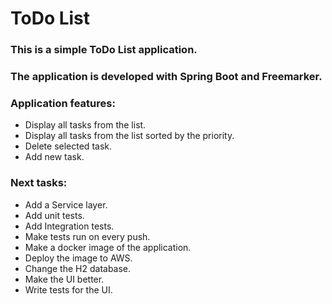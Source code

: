# ToDo List
### This is a simple ToDo List application.  
### The application is developed with Spring Boot and Freemarker.
### Application features:
- Display all tasks from the list.
- Display all tasks from the list sorted by the priority.
- Delete selected task.
- Add new task.

### Next tasks:
- Add a Service layer.
- Add unit tests.
- Add Integration tests.
- Make tests run on every push.
- Make a docker image of the application.
- Deploy the image to AWS.
- Change the H2 database.
- Make the UI better.
- Write tests for the UI.

